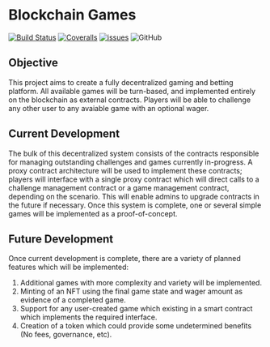 # Blockchain Games

[![Build Status](https://app.travis-ci.com/Jonathan-B-Peters/blockchain_games.svg?token=tdEabTLD8uvJAQBpwTu9&branch=main)](https://app.travis-ci.com/Jonathan-B-Peters/blockchain_games)
[![Coveralls](https://img.shields.io/coveralls/github/Jonathan-B-Peters/blockchain_games)](https://coveralls.io/github/Jonathan-B-Peters/blockchain_games)
[![issues](https://img.shields.io/github/issues/Jonathan-B-Peters/blockchain_games)](https://github.com/Jonathan-B-Peters/blockchain_games/issues)
![GitHub](https://img.shields.io/github/license/Jonathan-B-Peters/blockchain_games)

## Objective

This project aims to create a fully decentralized gaming and betting platform. All available games will be turn-based, and implemented entirely on the blockchain as external contracts. Players will be able to challenge any other user to any avaiable game with an optional wager.

## Current Development

The bulk of this decentralized system consists of the contracts responsible for managing outstanding challenges and games currently in-progress. A proxy contract architecture will be used to implement these contracts; players will interface with a single proxy contract which will direct calls to a challenge management contract or a game management contract, depending on the scenario. This will enable admins to upgrade contracts in the future if necessary. Once this system is complete, one or several simple games will be implemented as a proof-of-concept.

## Future Development

Once current development is complete, there are a variety of planned features which  will be implemented:

1. Additional games with more complexity and variety will be implemented.
2. Minting of an NFT using the final game state and wager amount as evidence of a completed game.
3. Support for any user-created game which existing in a smart contract which implements the required interface.
4. Creation of a token which could provide some undetermined benefits (No fees, governance, etc).